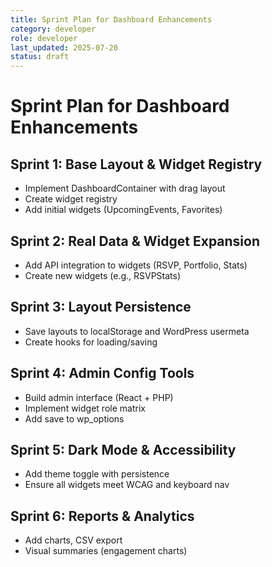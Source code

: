 ```yaml
---
title: Sprint Plan for Dashboard Enhancements
category: developer
role: developer
last_updated: 2025-07-20
status: draft
---
```

# Sprint Plan for Dashboard Enhancements

## Sprint 1: Base Layout & Widget Registry
- Implement DashboardContainer with drag layout
- Create widget registry
- Add initial widgets (UpcomingEvents, Favorites)

## Sprint 2: Real Data & Widget Expansion
- Add API integration to widgets (RSVP, Portfolio, Stats)
- Create new widgets (e.g., RSVPStats)

## Sprint 3: Layout Persistence
- Save layouts to localStorage and WordPress usermeta
- Create hooks for loading/saving

## Sprint 4: Admin Config Tools
- Build admin interface (React + PHP)
- Implement widget role matrix
- Add save to wp_options

## Sprint 5: Dark Mode & Accessibility
- Add theme toggle with persistence
- Ensure all widgets meet WCAG and keyboard nav

## Sprint 6: Reports & Analytics
- Add charts, CSV export
- Visual summaries (engagement charts)